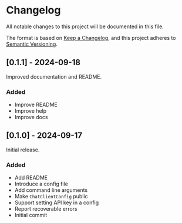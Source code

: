 # Changelog

All notable changes to this project will be documented in this file.

The format is based on [Keep a Changelog](https://keepachangelog.com/en/1.1.0/),
and this project adheres to [Semantic Versioning](https://semver.org/spec/v2.0.0.html).

## [0.1.1] - 2024-09-18

Improved documentation and README.

### Added

- Improve README
- Improve help
- Improve docs

## [0.1.0] - 2024-09-17

Initial release.

### Added

- Add README
- Introduce a config file
- Add command line arguments
- Make `ChatClientConfig` public
- Support setting API key in a config
- Report recoverable errors
- Initial commit
